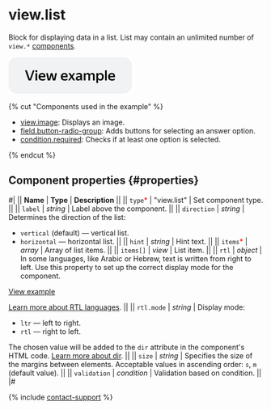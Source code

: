 # view.list

Block for displaying data in a list. List may contain an unlimited number of `view.*` [components](index.md).

[![image](../_images/buttons/view-example.svg)](https://ya.cc/t/ATPjrNYU3vUaRK)

{% cut "Components used in the example" %}

- [view.image](view.image.md): Displays an image.
- [field.button-radio-group](field.button-radio-group.md): Adds buttons for selecting an answer option.
- [condition.required](condition.required.md): Checks if at least one option is selected.

{% endcut %}

## Component properties {#properties}

#|
|| **Name** | **Type** | **Description** ||
|| `type`<span style="color: red">\*</span> | "view.list" | Set component type. ||
|| `label` | _string_ | Label above the component. ||
|| `direction` | _string_ | Determines the direction of the list:

- `vertical` (default) — vertical list.
- `horizontal` — horizontal list. ||
  || `hint` | _string_ | Hint text. ||
  || `items`<span style="color: red">\*</span> | _array_ | Array of list items. ||
  || `items[]` | _view_ | List item. ||
  || `rtl` | _object_ | In some languages, like Arabic or Hebrew, text is written from right to left. Use this property to set up the correct display mode for the component.

[View example](https://ya.cc/t/tq6fCNm_3ttFBW)

[Learn more about RTL languages](https://www.w3.org/International/questions/qa-scripts). ||
|| `rtl.mode` | _string_ | Display mode:

- `ltr` — left to right.
- `rtl` — right to left.

The chosen value will be added to the `dir` attribute in the component's HTML code. [Learn more about dir](https://www.w3.org/International/questions/qa-html-dir). ||
|| `size` | _string_ | Specifies the size of the margins between elements. Acceptable values in ascending order: `s`, `m` (default value). ||
|| `validation` | _condition_ | Validation based on condition. ||
|#

{% include [contact-support](../_includes/contact-support.md) %}
